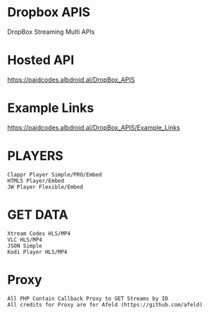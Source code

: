 # Dropbox APIS
DropBox Streaming Multi APIs

# Hosted API
https://paidcodes.albdroid.al/DropBox_APIS

# Example Links
https://paidcodes.albdroid.al/DropBox_APIS/Example_Links

# PLAYERS
    Clappr Player Simple/PRO/Embed
    HTML5 Player/Embed
    JW Player Flexible/Embed

# GET DATA
    Xtream Codes HLS/MP4
    VLC HLS/MP4
    JSON Simple
    Kodi Player HLS/MP4

# Proxy
    All PHP Contain Callback Proxy to GET Streams by ID
    All credits for Proxy are for Afeld (https://github.com/afeld)
